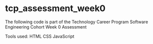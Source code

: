 # tcp_assessment_week0

The following code is part of the Technology Career Program Software Engineering Cohort Week 0 Assessment

Tools used:
HTML
CSS
JavaScript
